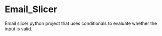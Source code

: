 # Email_Slicer
Email slicer python project that uses conditionals to evaluate whether the input is valid.
